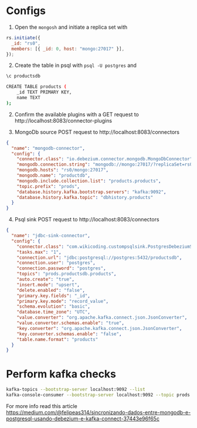 # Configs

1. Open the `mongosh` and initiate a replica set with

```javascript
rs.initiate({
  _id: "rs0",
  members: [{ _id: 0, host: "mongo:27017" }],
});
```

2. Create the table in psql with `psql -U postgres` and

```bash
\c productsdb

CREATE TABLE products (
    _id TEXT PRIMARY KEY,
    name TEXT
);
```

2. Confirm the available plugins with a GET request to http://localhost:8083/connector-plugins

3. MongoDb source POST request to http://localhost:8083/connectors

```json
{
  "name": "mongodb-connector",
  "config": {
    "connector.class": "io.debezium.connector.mongodb.MongoDbConnector",
    "mongodb.connection.string": "mongodb://mongo:27017/?replicaSet=rs0",
    "mongodb.hosts": "rs0/mongo:27017",
    "mongodb.name": "productdb",
    "mongodb.include.collection.list": "products.products",
    "topic.prefix": "prods",
    "database.history.kafka.bootstrap.servers": "kafka:9092",
    "database.history.kafka.topic": "dbhistory.products"
  }
}
```

4. Psql sink POST request to http://localhost:8083/connectors

```json
{
  "name": "jdbc-sink-connector",
  "config": {
    "connector.class": "com.wikicoding.custompsqlsink.PostgresDebeziumSinkConnector",
    "tasks.max": "1",
    "connection.url": "jdbc:postgresql://postgres:5432/productsdb",
    "connection.user": "postgres",
    "connection.password": "postgres",
    "topics": "prods.productsdb.products",
    "auto.create": "true",
    "insert.mode": "upsert",
    "delete.enabled": "false",
    "primary.key.fields": "_id",
    "primary.key.mode": "record_value",
    "schema.evolution": "basic",
    "database.time_zone": "UTC",
    "value.converter": "org.apache.kafka.connect.json.JsonConverter",
    "value.converter.schemas.enable": "true",
    "key.converter": "org.apache.kafka.connect.json.JsonConverter",
    "key.converter.schemas.enable": "false",
    "table.name.format": "products"
  }
}
```

# Perform kafka checks

```bash
kafka-topics --bootstrap-server localhost:9092 --list
kafka-console-consumer --bootstrap-server localhost:9092 --topic prods.products.products --from-beginning
```

For more info read this article https://medium.com/@felipeas314/sincronizando-dados-entre-mongodb-e-postgresql-usando-debezium-e-kafka-connect-37443e96f65c
